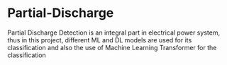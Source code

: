 # Partial-Discharge
Partial Discharge Detection is an integral part in electrical power system, thus in this project, different ML and DL models are used for its classification and also the use of Machine Learning Transformer for the classification
